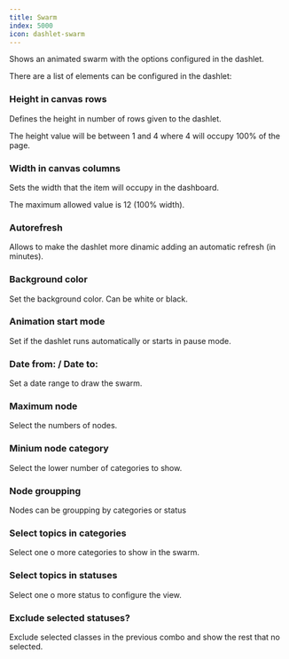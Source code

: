 ```yaml
---
title: Swarm
index: 5000
icon: dashlet-swarm
---
```


Shows an animated swarm with the options configured in the dashlet.

There are a list of elements can be configured in the dashlet:

### Height in canvas rows

Defines the height in number of rows given to the dashlet.

The height value will be between 1 and 4 where 4 will occupy 100% of the page.

### Width in canvas columns

Sets the width that the item will occupy in the dashboard.

The maximum allowed value is 12 (100% width).

### Autorefresh

Allows to make the dashlet more dinamic adding an automatic refresh (in minutes).

###  Background color

Set the background color. Can be white or black.

### Animation start mode

Set if the dashlet runs automatically or starts in pause mode.

### Date from: / Date to:

Set a date range to draw the swarm.

### Maximum node

Select the numbers of nodes.

### Minium node category

Select the lower number of categories to show.

### Node groupping

Nodes can be groupping by categories or status

### Select topics in categories

Select one o more categories to show in the swarm.

### Select topics in statuses

Select one o more status to configure the view.

### Exclude selected statuses?

Exclude selected classes in the previous combo and show the rest that no selected.
